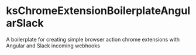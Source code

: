 # ksChromeExtensionBoilerplateAngularSlack
A boilerplate for creating simple browser action chrome extensions with Angular and Slack incoming webhooks 

